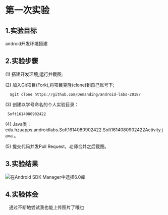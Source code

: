 # 第一次实验
 
## 1.实验目标
 android开发环境搭建
 
## 2.实验步骤
 (1) 搭建开发环境,运行并截图;
 
 (2) 加入Git项目(Fork),将项目克隆(clone)到自己账号下;
 
      $git clone https://github.com/Demanding/android-labs-2018/
      
 (3) 创建以学号命名的个人实验目录：
 
     Soft1614080902422
      
     
 (4) Java类：edu.hzuapps.androidlabs.Soft1614080902422.Soft1614080902422Activity.java 。
 
 (5) 提交代码并发Pull Request，老师合并之后截图。
 
## 3.实验结果
 ![在Android SDK Manager中选择6.0库](https://github.com/Demanding/android-labs-2018/blob/master/Soft1614080902422/Soft1614080902422.png "配置教育网下载代理")
 
## 4.实验体会
    通过不断地尝试我也能上传图片了哦也
